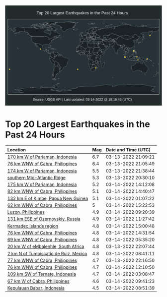 ![Map](./map.png)

# Top 20 Largest Earthquakes in the Past 24 Hours

| Location | Mag | Date and Time (UTC) |
|:---|:---|:---|
| [170 km W of Pariaman, Indonesia](https://earthquake.usgs.gov/earthquakes/eventpage/us6000h48e) | 6.7 | 03-13-2022 21:09:21 |
| [76 km WNW of Cabra, Philippines](https://earthquake.usgs.gov/earthquakes/eventpage/us6000h48d) | 6.4 | 03-13-2022 21:05:49 |
| [174 km W of Pariaman, Indonesia](https://earthquake.usgs.gov/earthquakes/eventpage/us6000h49u) | 5.5 | 03-13-2022 21:38:44 |
| [southern Mid-Atlantic Ridge](https://earthquake.usgs.gov/earthquakes/eventpage/us6000h489) | 5.3 | 03-13-2022 20:30:10 |
| [175 km W of Pariaman, Indonesia](https://earthquake.usgs.gov/earthquakes/eventpage/us6000h4ff) | 5.2 | 03-14-2022 14:12:08 |
| [82 km WNW of Cabra, Philippines](https://earthquake.usgs.gov/earthquakes/eventpage/us6000h4fu) | 5.1 | 03-14-2022 14:40:47 |
| [132 km E of Kimbe, Papua New Guinea](https://earthquake.usgs.gov/earthquakes/eventpage/us6000h4c0) | 5.1 | 03-14-2022 01:07:22 |
| [62 km WNW of Cabra, Philippines](https://earthquake.usgs.gov/earthquakes/eventpage/us6000h4g3) | 5 | 03-14-2022 15:22:53 |
| [Luzon, Philippines](https://earthquake.usgs.gov/earthquakes/eventpage/us6000h4e2) | 4.9 | 03-14-2022 09:20:39 |
| [131 km ESE of Ozernovskiy, Russia](https://earthquake.usgs.gov/earthquakes/eventpage/us6000h4er) | 4.9 | 03-14-2022 11:27:42 |
| [Kermadec Islands region](https://earthquake.usgs.gov/earthquakes/eventpage/us6000h4g1) | 4.8 | 03-14-2022 15:00:48 |
| [76 km WNW of Cabra, Philippines](https://earthquake.usgs.gov/earthquakes/eventpage/us6000h4g0) | 4.8 | 03-14-2022 14:31:54 |
| [69 km WNW of Cabra, Philippines](https://earthquake.usgs.gov/earthquakes/eventpage/us6000h4cz) | 4.8 | 03-14-2022 05:35:20 |
| [20 km W of eMbalenhle, South Africa](https://earthquake.usgs.gov/earthquakes/eventpage/us6000h4ar) | 4.8 | 03-13-2022 22:07:44 |
| [2 km N of Tumbiscatío de Ruiz, Mexico](https://earthquake.usgs.gov/earthquakes/eventpage/us6000h4dk) | 4.8 | 03-14-2022 08:41:11 |
| [77 km WNW of Cabra, Philippines](https://earthquake.usgs.gov/earthquakes/eventpage/us6000h4b9) | 4.7 | 03-13-2022 22:16:50 |
| [76 km WNW of Cabra, Philippines](https://earthquake.usgs.gov/earthquakes/eventpage/us6000h4f3) | 4.7 | 03-14-2022 12:10:50 |
| [109 km SW of Ternate, Indonesia](https://earthquake.usgs.gov/earthquakes/eventpage/us6000h4cc) | 4.7 | 03-14-2022 03:08:47 |
| [67 km W of Cabra, Philippines](https://earthquake.usgs.gov/earthquakes/eventpage/us6000h4ea) | 4.6 | 03-14-2022 09:41:23 |
| [Kepulauan Babar, Indonesia](https://earthquake.usgs.gov/earthquakes/eventpage/us6000h4dt) | 4.5 | 03-14-2022 08:51:39 |
